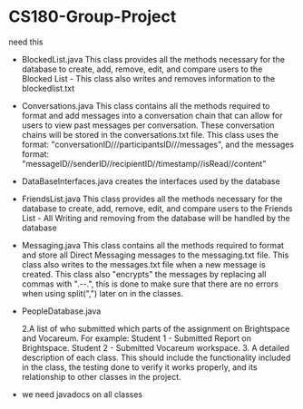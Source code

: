 # CS180-Group-Project
need this
 - BlockedList.java
  This class provides all the methods necessary for the database to create, add, remove, edit, and compare users to the Blocked List - This class also writes and removes information to the blockedlist.txt
- Conversations.java
  This class contains all the methods required to format and add messages into a conversation chain that can allow for users to view past messages per conversation. These conversation chains will be stored in the conversations.txt file. This class uses the format: "conversationID///participantsID///messages", and the messages format: "messageID//senderID//recipientID//timestamp//isRead//content"
- DataBaseInterfaces.java
  creates the interfaces used by the database
- FriendsList.java
  This class provides all the methods necessary for the database to create, add, remove, edit, and compare users to the Friends List - All Writing and removing from the database will be handled by the database
- Messaging.java
  This class contains all the methods required to format and store all Direct Messaging messages to the messaging.txt file. This class also writes to the messages.txt file when a new message is created. This class also "encrypts" the messages by replacing all commas with ".--.", this is done to make sure that there are no errors when using split(",") later on in the classes.
- PeopleDatabase.java
          
  2.A list of who submitted which parts of the assignment on Brightspace and Vocareum. 
        For example: Student 1 - Submitted Report on Brightspace. Student 2 - Submitted Vocareum workspace.
  3. A detailed description of each class. This should include the functionality included in the class, the testing done to verify it works properly, and its relationship to other classes in the project. 
+ we need javadocs on all classes
